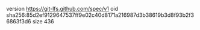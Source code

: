 version https://git-lfs.github.com/spec/v1
oid sha256:85d2ef9129647537ff9e02c40d8171a216987d3b38619b3d8f93b2f36863f3d6
size 436
